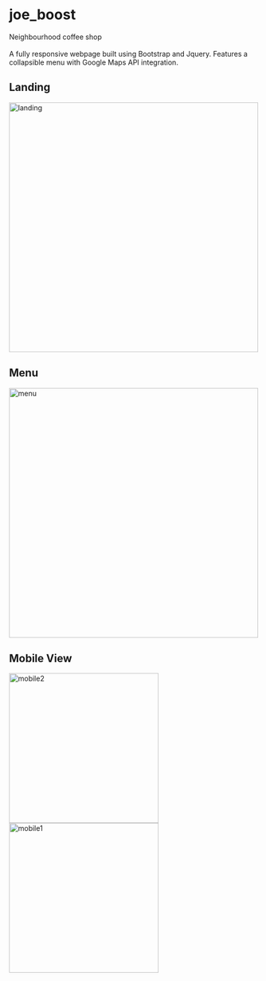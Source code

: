 # joe_boost
Neighbourhood coffee shop
<br>
<br>
A fully responsive webpage built using Bootstrap and Jquery. Features a collapsible menu with Google Maps API integration.
<h2>Landing</h2>
<img src="https://i.ibb.co/fxrq3XW/landing.png" alt="landing" border="0" width="500">
<h2>Menu</h2>
<img src="https://i.ibb.co/ZYQtyrm/menu.png" alt="menu" border="0" width="500">
<h2>Mobile View</h2>
<span>
<img src="https://i.ibb.co/kKYcfMb/mobile2.png" alt="mobile2" border="0" height="300">
<img src="https://i.ibb.co/k9sDBGP/mobile1.png" alt="mobile1" border="0" height="300">
</span>
